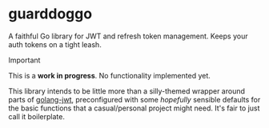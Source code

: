 # guarddoggo
A faithful Go library for JWT and refresh token management. Keeps your auth tokens on a tight leash.

> [!IMPORTANT]
> This is a **work in progress**. No functionality implemented yet.


This library intends to be little more than a silly-themed wrapper around parts of [golang-jwt](https://github.com/golang-jwt/jwt), preconfigured with some *hopefully* sensible defaults for the basic functions that a casual/personal project might need. It's fair to just call it boilerplate.

